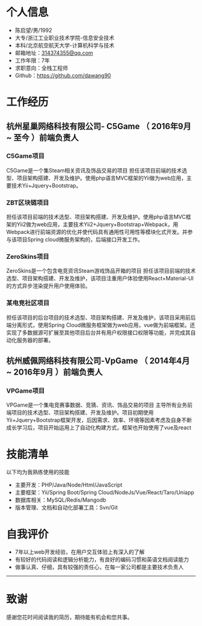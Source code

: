 
# 个人信息

 - 陈启望/男/1992    
 - 大专/浙江工业职业技术学院-信息安全技术 
 - 本科/北京航空航天大学-计算机科学与技术 
 - 邮箱地址：314374355@qq.com
 - 工作年限：7年
 - 求职意向：全栈工程师
 - Github：https://github.com/dawang90 

# 工作经历
## 杭州星巢网络科技有限公司- C5Game （ 2016年9月 ~ 至今 ）前端负责人
### C5Game项目
C5Game是一个集Steam相关资讯及饰品交易的项目
担任该项目前端的技术选型、项目架构搭建、开发及维护。使用php语言MVC框架的Yii做为web应用，主要技术Yii+Jquery+Bootstrap。
### ZBT区块链项目
担任该项目前端的技术选型、项目架构搭建、开发及维护。使用php语言MVC框架的Yii2做为web应用，主要技术Yii2+Jquery+Bootstrap+Webpack，用Webpack进行前端资源的优化并使代码具有通用性可用性等模块化式开发。并参与该项目Spring cloud微服务架构的，后端接口开发工作。
### ZeroSkins项目
ZeroSkins是一个包含电竞资讯Steam游戏饰品开箱的项目
担任该项目前端的技术选型、项目架构搭建、开发及维护，该项目注重用户体验使用React+Material-UI的方式异步渲染提升用户使用体验。
### 某电竞社区项目
担任该项目的后台项目的技术选型、项目架构搭建、开发及维护，该项目采用前后端分离形式，使用Spring Cloud微服务框架做为web应用，vue做为前端框架。还实现了多数据源可扩展至其他项目后台并有用户权限接口权限等功能，并完成其自动化服务器的部署。
  
## 杭州威佩网络科技有限公司-VpGame （ 2014年4月 ~ 2016年9月 ）前端负责人

### VPGame项目
VPGame是一个集电竞赛事数据、竞猜、资讯、饰品交易的项目
  主导所有业务前端项目的技术选型、项目架构搭建、开发及维护。项目初期使用Yii+Jquery+Bootstrap框架开发，后因需求、效率、环境等因素考虑及自身不断成长学习后，项目开始运用上了自动化构建方式，框架也开始使用了vue及react
  
    
# 技能清单

以下均为我熟练使用的技能

- 主要开发：PHP/Java/Node/Html/JavaScript
- 主要框架：Yii/Spring Boot/Spring Cloud/NodeJs/Vue/React/Taro/Uniapp
- 数据库相关：MySQL/Redis/Mangodb
- 版本管理、文档和自动化部署工具：Svn/Git
   
# 自我评价
- 7年以上web开发经验，在用户交互体验上有深入的了解
- 有较好的代码阅读和逻辑分析能力，有良好的编码习惯和英语文档阅读能力
- 做事认真、仔细，具有较强的责任心，在每一家公司都是主要技术负责人


---      
# 致谢
感谢您花时间阅读我的简历，期待能有机会和您共事。
      
